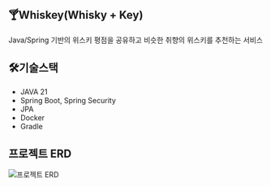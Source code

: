 
## 🍸Whiskey(Whisky + Key)
Java/Spring 기반의 위스키 평점을 공유하고 비슷한 취향의 위스키를 추천하는 서비스

## 🛠️기술스택
+ JAVA 21
+ Spring Boot, Spring Security
+ JPA
+ Docker
+ Gradle

## 프로젝트 ERD
![프로젝트 ERD](https://raw.githubusercontent.com/gangsungu/gangsungu.github.io/refs/heads/master/assets/img/ERD_%EB%8B%A4%EC%9D%B4%EC%96%B4%EA%B7%B8%EB%9E%A8.png)
